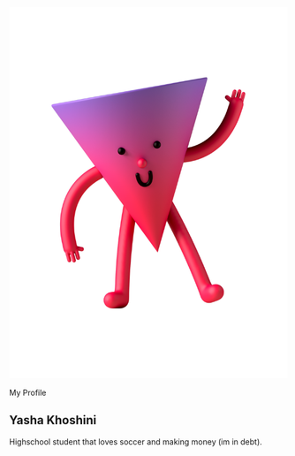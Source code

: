 <html>
    <head>
        <meta charset="utf-8">
        <meta name="viewport" content="width=device-width, initial-scale=1">
        <link rel="stylesheet" href="customization.css">
        <link rel="stylesheet" href="https://maxcdn.bootstrapcdn.com/bootstrap/3.4.1/css/bootstrap.min.css">
        <script src="https://ajax.googleapis.com/ajax/libs/jquery/3.6.3/jquery.min.js"></script>
        <script src="https://maxcdn.bootstrapcdn.com/bootstrap/3.4.1/js/bootstrap.min.js"></script>
    </head>

<body>
        <main>
          <article class="profile">
            <picture class="profile-img">
              <source srcset="images/yasha-profile.jpg" media="(min-width: 600px)">
              <img src="images/profile.png" alt="profile">
            </picture>
            <div class="content">
              <p class="detail">My Profile</p>
                <h1>Yasha Khoshini</h1>
              <p>
                Highschool student that loves soccer and making money (im in debt).
              </p>
              <a href="https://github.com/yashakhoshini" class="button"></a>
            </div>
          </article>
        </main>
</body> 
